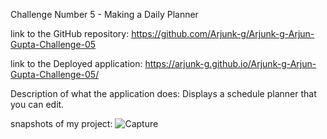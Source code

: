 Challenge Number 5 - Making a Daily Planner

link to the GitHub repository: https://github.com/Arjunk-g/Arjunk-g-Arjun-Gupta-Challenge-05

link to the Deployed application: https://arjunk-g.github.io/Arjunk-g-Arjun-Gupta-Challenge-05/

Description of what the application does: Displays a schedule planner that you can edit.

snapshots of my project:
![Capture](https://user-images.githubusercontent.com/112139137/196718991-8dd9d65e-d59e-4ce1-b7c9-2d2aa13b9e43.PNG)
